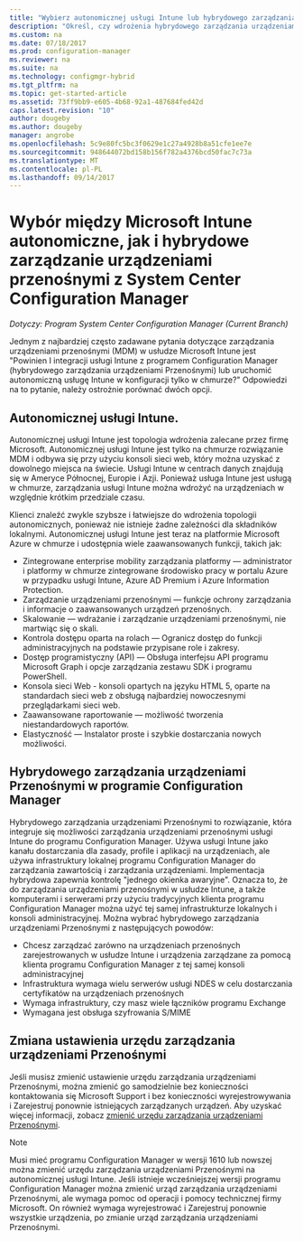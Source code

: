 ```yaml
---
title: "Wybierz autonomicznej usługi Intune lub hybrydowego zarządzania urządzeniami Przenośnymi | Dokumentacja firmy Microsoft"
description: "Określ, czy wdrożenia hybrydowego zarządzania urządzeniami przenośnymi z usługą Intune i programu Configuration Manager lub uruchomić autonomiczną usługę Intune."
ms.custom: na
ms.date: 07/18/2017
ms.prod: configuration-manager
ms.reviewer: na
ms.suite: na
ms.technology: configmgr-hybrid
ms.tgt_pltfrm: na
ms.topic: get-started-article
ms.assetid: 73ff9bb9-e605-4b68-92a1-487684fed42d
caps.latest.revision: "10"
author: dougeby
ms.author: dougeby
manager: angrobe
ms.openlocfilehash: 5c9e80fc5bc3f0629e1c27a4928b8a51cfe1ee7e
ms.sourcegitcommit: 948644072bd158b156f782a4376bcd50fac7c73a
ms.translationtype: MT
ms.contentlocale: pl-PL
ms.lasthandoff: 09/14/2017
---
```

# <a name="choose-between-microsoft-intune-standalone-and-hybrid-mobile-device-management-with-system-center-configuration-manager"></a>Wybór między Microsoft Intune autonomiczne, jak i hybrydowe zarządzanie urządzeniami przenośnymi z System Center Configuration Manager

*Dotyczy: Program System Center Configuration Manager (Current Branch)*

Jednym z najbardziej często zadawane pytania dotyczące zarządzania urządzeniami przenośnymi (MDM) w usłudze Microsoft Intune jest "Powinien I integracji usługi Intune z programem Configuration Manager (hybrydowego zarządzania urządzeniami Przenośnymi) lub uruchomić autonomiczną usługę Intune w konfiguracji tylko w chmurze?" Odpowiedzi na to pytanie, należy ostrożnie porównać dwóch opcji.
 
## <a name="intune-standalone"></a>Autonomicznej usługi Intune.
Autonomicznej usługi Intune jest topologia wdrożenia zalecane przez firmę Microsoft. Autonomicznej usługi Intune jest tylko na chmurze rozwiązanie MDM i odbywa się przy użyciu konsoli sieci web, który można uzyskać z dowolnego miejsca na świecie. Usługi Intune w centrach danych znajdują się w Ameryce Północnej, Europie i Azji. Ponieważ usługa Intune jest usługą w chmurze, zarządzania usługi Intune można wdrożyć na urządzeniach w względnie krótkim przedziale czasu.

Klienci znaleźć zwykle szybsze i łatwiejsze do wdrożenia topologii autonomicznych, ponieważ nie istnieje żadne zależności dla składników lokalnymi. Autonomicznej usługi Intune jest teraz na platformie Microsoft Azure w chmurze i udostępnia wiele zaawansowanych funkcji, takich jak:
- Zintegrowane enterprise mobility zarządzania platformy — administrator i platformy w chmurze zintegrowane środowisko pracy w portalu Azure w przypadku usługi Intune, Azure AD Premium i Azure Information Protection.
- Zarządzanie urządzeniami przenośnymi — funkcje ochrony zarządzania i informacje o zaawansowanych urządzeń przenośnych.
- Skalowanie — wdrażanie i zarządzanie urządzeniami przenośnymi, nie martwiąc się o skali.
- Kontrola dostępu oparta na rolach — Ogranicz dostęp do funkcji administracyjnych na podstawie przypisane role i zakresy.
- Dostęp programistyczny (API) — Obsługa interfejsu API programu Microsoft Graph i opcje zarządzania zestawu SDK i programu PowerShell.
- Konsola sieci Web - konsoli opartych na języku HTML 5, oparte na standardach sieci web z obsługą najbardziej nowoczesnymi przeglądarkami sieci web.
- Zaawansowane raportowanie — możliwość tworzenia niestandardowych raportów.
- Elastyczność — Instalator proste i szybkie dostarczania nowych możliwości.


## <a name="hybrid-mdm-with-configuration-manager"></a>Hybrydowego zarządzania urządzeniami Przenośnymi w programie Configuration Manager
Hybrydowego zarządzania urządzeniami Przenośnymi to rozwiązanie, która integruje się możliwości zarządzania urządzeniami przenośnymi usługi Intune do programu Configuration Manager. Używa usługi Intune jako kanału dostarczania dla zasady, profile i aplikacji na urządzeniach, ale używa infrastruktury lokalnej programu Configuration Manager do zarządzania zawartością i zarządzania urządzeniami. Implementacja hybrydowa zapewnia kontrolę "jednego okienka awaryjne".  Oznacza to, że do zarządzania urządzeniami przenośnymi w usłudze Intune, a także komputerami i serwerami przy użyciu tradycyjnych klienta programu Configuration Manager można użyć tej samej infrastrukturze lokalnych i konsoli administracyjnej. Można wybrać hybrydowego zarządzania urządzeniami Przenośnymi z następujących powodów:  
- Chcesz zarządzać zarówno na urządzeniach przenośnych zarejestrowanych w usłudze Intune i urządzenia zarządzane za pomocą klienta programu Configuration Manager z tej samej konsoli administracyjnej
- Infrastruktura wymaga wielu serwerów usługi NDES w celu dostarczania certyfikatów na urządzeniach przenośnych
- Wymaga infrastruktury, czy masz wiele łączników programu Exchange
- Wymagana jest obsługa szyfrowania S/MIME


## <a name="changing-the-mdm-authority-setting"></a>Zmiana ustawienia urzędu zarządzania urządzeniami Przenośnymi
Jeśli musisz zmienić ustawienie urzędu zarządzania urządzeniami Przenośnymi, można zmienić go samodzielnie bez konieczności kontaktowania się Microsoft Support i bez konieczności wyrejestrowywania i Zarejestruj ponownie istniejących zarządzanych urządzeń. Aby uzyskać więcej informacji, zobacz [zmienić urzędu zarządzania urządzeniami Przenośnymi](../deploy-use/change-mdm-authority.md).

> [!NOTE]    
> Musi mieć programu Configuration Manager w wersji 1610 lub nowszej można zmienić urzędu zarządzania urządzeniami Przenośnymi na autonomicznej usługi Intune. Jeśli istnieje wcześniejszej wersji programu Configuration Manager można zmienić urząd zarządzania urządzeniami Przenośnymi, ale wymaga pomoc od operacji i pomocy technicznej firmy Microsoft. On również wymaga wyrejestrować i Zarejestruj ponownie wszystkie urządzenia, po zmianie urząd zarządzania urządzeniami Przenośnymi.  
